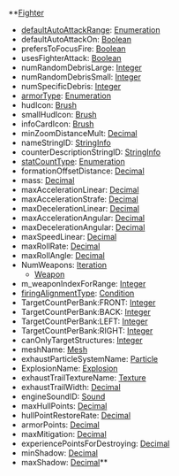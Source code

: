 **[Fighter](VanillaFighter.md)
  * [defaultAutoAttackRange](VanilladefaultAutoAttackRange.md): [Enumeration](Enumeration.md)
  * defaultAutoAttackOn: [Boolean](Boolean.md)
  * prefersToFocusFire: [Boolean](Boolean.md)
  * usesFighterAttack: [Boolean](Boolean.md)
  * numRandomDebrisLarge: [Integer](Integer.md)
  * numRandomDebrisSmall: [Integer](Integer.md)
  * numSpecificDebris: [Integer](Integer.md)
  * [armorType](VanillaarmorType.md): [Enumeration](Enumeration.md)
  * hudIcon: [Brush](Brush.md)
  * smallHudIcon: [Brush](Brush.md)
  * infoCardIcon: [Brush](Brush.md)
  * minZoomDistanceMult: [Decimal](Decimal.md)
  * nameStringID: [StringInfo](StringInfo.md)
  * counterDescriptionStringID: [StringInfo](StringInfo.md)
  * [statCountType](VanillastatCountType.md): [Enumeration](Enumeration.md)
  * formationOffsetDistance: [Decimal](Decimal.md)
  * mass: [Decimal](Decimal.md)
  * maxAccelerationLinear: [Decimal](Decimal.md)
  * maxAccelerationStrafe: [Decimal](Decimal.md)
  * maxDecelerationLinear: [Decimal](Decimal.md)
  * maxAccelerationAngular: [Decimal](Decimal.md)
  * maxDecelerationAngular: [Decimal](Decimal.md)
  * maxSpeedLinear: [Decimal](Decimal.md)
  * maxRollRate: [Decimal](Decimal.md)
  * maxRollAngle: [Decimal](Decimal.md)
  * NumWeapons: [Iteration](Iteration.md)
    * [Weapon](VanillaWeapon.md)
  * m\_weaponIndexForRange: [Integer](Integer.md)
  * [firingAlignmentType](VanillafiringAlignmentType.md): [Condition](Condition.md)
  * TargetCountPerBank:FRONT: [Integer](Integer.md)
  * TargetCountPerBank:BACK: [Integer](Integer.md)
  * TargetCountPerBank:LEFT: [Integer](Integer.md)
  * TargetCountPerBank:RIGHT: [Integer](Integer.md)
  * canOnlyTargetStructures: [Integer](Integer.md)
  * meshName: [Mesh](Mesh.md)
  * exhaustParticleSystemName: [Particle](Particle.md)
  * ExplosionName: [Explosion](Explosion.md)
  * exhaustTrailTextureName: [Texture](Texture.md)
  * exhaustTrailWidth: [Decimal](Decimal.md)
  * engineSoundID: [Sound](Sound.md)
  * maxHullPoints: [Decimal](Decimal.md)
  * hullPointRestoreRate: [Decimal](Decimal.md)
  * armorPoints: [Decimal](Decimal.md)
  * maxMitigation: [Decimal](Decimal.md)
  * experiencePointsForDestroying: [Decimal](Decimal.md)
  * minShadow: [Decimal](Decimal.md)
  * maxShadow: [Decimal](Decimal.md)**
